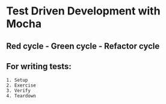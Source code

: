 # Test Driven Development with Mocha
## Red cycle - Green cycle - Refactor cycle
## For writing tests:
```
1. Setup
2. Exercise
3. Verify
4. Teardown
```